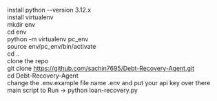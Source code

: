 install python --version 3.12.x<br>
install virtualenv<br>
mkdir env<br>
cd env<br>
python -m virtualenv pc_env<br>
source env/pc_env/bin/activate<br>
cd .. <br>
clone the repo <br>
git clone https://github.com/sachin7695/Debt-Recovery-Agent.git <br>
cd Debt-Recovery-Agent <br>
change the .env.example file name .env and put your api key over there <br>
main script to Run -> python loan-recovery.py<br>

